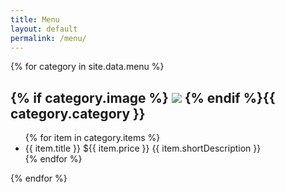 ```yaml
---
title: Menu
layout: default
permalink: /menu/
---
```

<div class="flex-list flex-list-2-col">
{% for category in site.data.menu %}
<div class="menu-category flex-item ">

<h2 class="menu-item-category">{% if category.image %}
<img class="menu-item-category-image" src="{{ site.baseurl }}/assets/images/food/{{ category.image }}">
{% endif %}{{ category.category }}</h2>

<ul>
{% for item in category.items %}
<li class="menu-item">
<span class="menu-item-title">{{ item.title }}</span>
<span class="menu-item-price">${{ item.price }}</span>
<span class="menu-item-description">{{ item.shortDescription }}</span>
</li>
{% endfor %}
</ul>
</div>
{% endfor %}
</div>

